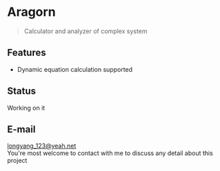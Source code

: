 # Aragorn
> Calculator and analyzer of complex system

## Features
+ Dynamic equation calculation supported

## Status
Working on it

## E-mail
longyang_123@yeah.net  
You're most welcome to contact with me to discuss any detail about this project